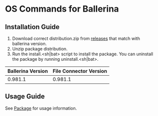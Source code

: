 # **OS Commands for Ballerina**

## Installation Guide
1. Download correct distribution.zip from [releases](https://github.com/mirage20/package-os/releases) that match with ballerina 
  version.
2. Unzip package distribution.
3. Run the install.<sh|bat> script to install the package. You can uninstall the package by running uninstall.<sh|bat>.

| Ballerina Version | File Connector Version |
| ----------------- | ---------------------- |
| 0.981.1 | 0.981.1 |

## Usage Guide

See [Package](component/src/main/ballerina/os/Package.md) for usage information. 

